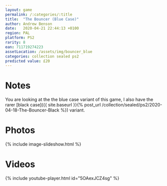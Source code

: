 ```yaml
---
layout: game
permalink: /:categories/:title
title:  "The Bouncer (Blue Case)"
author: Andrew Benson
date:   2020-04-21 22:44:13 +0100
region: PAL
platform: PS2
rarity: 8
ean: 711719274223
assetLocation: /assets/img/bouncer_blue
categories: collection sealed ps2
predicted value: £20
---
```


# Notes

You are looking at the the blue case variant of this game, I also have the rarer [black case]({{ site.baseurl }}{% post_url /collection/sealed/ps2/2020-04-18-The-Bouncer-Black %}) variant.

# Photos

{% include image-slideshow.html %}

# Videos
{% include youtube-player.html id="5OAexJCZ4sg" %}
